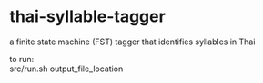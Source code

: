 # thai-syllable-tagger
a finite state machine (FST) tagger that identifies syllables in Thai

to run:  
src/run.sh output_file_location
